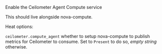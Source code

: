 Enable the Ceilometer Agent Compute service

This should live alongside nova-compute.

Heat options:

`ceilometer.compute_agent`  whether to setup nova-compute to publish metrics for
Ceilometer to consume. Set to `Present` to do so, _empty string_ otherwise.
